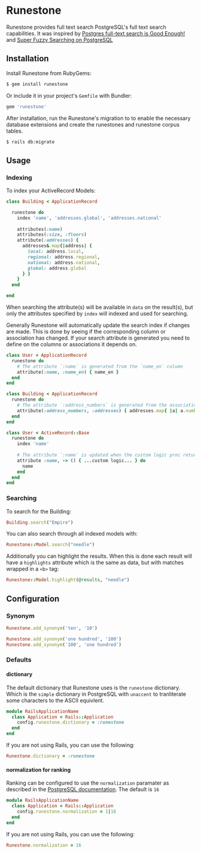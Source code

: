 # Runestone

Runestone provides full text search PostgreSQL's full text search capabilities.
It was inspired by [Postgres full-text search is Good Enough!][1] and
[Super Fuzzy Searching on PostgreSQL][2]

## Installation

Install Runestone from RubyGems:

``` sh
$ gem install runestone
```

Or include it in your project's `Gemfile` with Bundler:

``` ruby
gem 'runestone'
```

After installation, run the Runestone's migration to to enable the necessary database extensions and create the runestones and runestone corpus tables.

```sh
$ rails db:migrate
```

## Usage

### Indexing

To index your ActiveRecord Models:

```ruby
class Building < ApplicationRecord

  runestone do
    index 'name', 'addresses.global', 'addresses.national'
    
    attributes(:name)
    attributes(:size, :floors)
    attribute(:addresses) {
      addresses&.map{|address| {
        local: address.local,
        regional: address.regional,
        national: address.national,
        global: address.global
      } }
    }
  end

end
```

When searching the attribute(s) will be available in `data` on the result(s),
but only the attributes specified by `index` will indexed and used for searching.

Generally Runestone will automatically update the search index if changes are
made. This is done by seeing if the corresponding column or association has
changed. If your search attribute is generated you need to define on the columns
or associations it depends on.

```ruby
class User < ApplicationRecord
  runestone do
    # The attribute `:name` is generated from the `name_en` column
    attribute(:name, :name_en) { name_en }
  end
end

class Building < ApplicationRecord
  runestone do
    # The attribute `:address_numbers` is generated from the association `addresses`
    attribute(:address_numbers, :addresses) { addresses.map{ |a| a.number } }
  end
end

class User < ActiveRecord::Base
  runestone do
    index 'name'
    
    # The attribute `:name` is updated when the custom logic proc returns true
    attribute :name, -> () { ...custom logic... } do
      name
    end
  end
end
```

### Searching

To search for the Building:

```ruby
Building.search("Empire")
```

You can also search through all indexed models with:

```ruby
Runestone::Model.search("needle")
```

Additionally you can highlight the results. When this is done each result will have a `highlights` attribute which is the same as data, but with matches wrapped in a `<b>` tag:

```ruby
Runestone::Model.highlight(@results, "needle")
```

## Configuration

### Synonym

```ruby
Runestone.add_synonym('ten', '10')

Runestone.add_synonym('one hundred', '100')
Runestone.add_synonym('100', 'one hundred')
```

### Defaults

#### dictionary

The default dictionary that Runestone uses is the `runestone` dictionary. Which
is the `simple` dictionary in PostgreSQL with `unaccent` to tranliterate some
characters to the ASCII equivlent.

```ruby
module RailsApplicationName
  class Application < Rails::Application
    config.runestone.dictionary = :runestone
  end
end
```

If you are not using Rails, you can use the following:

```ruby
Runestone.dictionary = :runestone
```

#### normalization for ranking

Ranking can be configured to use the `normalization` paramater as described
in the [PostgreSQL documentation][3]. The default is `16`

```ruby
module RailsApplicationName
  class Application < Rails::Application
    config.runestone.normalization = 1|16
  end
end
```

If you are not using Rails, you can use the following:

```ruby
Runestone.normalization = 16
```

[1]: http://rachbelaid.com/postgres-full-text-search-is-good-enough/
[2]: http://www.www-old.bartlettpublishing.com/site/bartpub/blog/3/entry/350
[3]: https://www.postgresql.org/docs/13/textsearch-controls.html#TEXTSEARCH-RANKING
